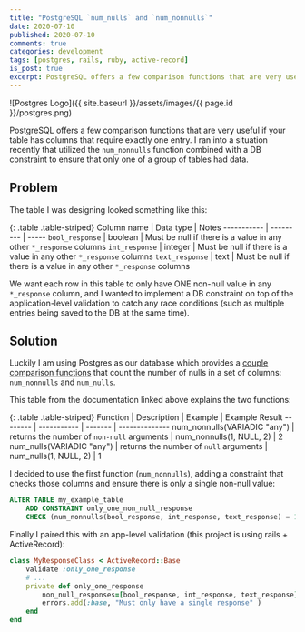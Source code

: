 ```yaml
---
title: "PostgreSQL `num_nulls` and `num_nonnulls`"
date: 2020-07-10
published: 2020-07-10
comments: true
categories: development
tags: [postgres, rails, ruby, active-record]
is_post: true
excerpt: PostgreSQL offers a few comparison functions that are very useful if your table has columns that require exactly one entry. I ran into a situation recently that utilized the `num_nonnulls` function combined with a DB constraint to ensure that only one of a group of tables had data.
---
```

![Postgres Logo]({{ site.baseurl }}/assets/images/{{ page.id }}/postgres.png)

PostgreSQL offers a few comparison functions that are very useful if your table has columns that require exactly one entry. I ran into a situation recently that utilized the `num_nonnulls` function combined with a DB constraint to ensure that only one of a group of tables had data.
<!--more-->

## Problem
The table I was designing looked something like this:

{: .table .table-striped}
Column name | Data type | Notes
----------- | --------- | -----
`bool_response` | boolean | Must be null if there is a value in any other `*_response` columns
`int_response` | integer | Must be null if there is a value in any other `*_response` columns
`text_response` | text | Must be null if there is a value in any other `*_response` columns

We want each row in this table to only have ONE non-null value in any `*_response` column, and I wanted to implement a DB constraint on top of the application-level validation to catch any race conditions (such as multiple entries being
saved to the DB at the same time).

## Solution
Luckily I am using Postgres as our database which provides a [couple comparison functions](https://www.postgresql.org/docs/10/functions-comparison.html#FUNCTIONS-COMPARISON-FUNC-TABLE) that count the number of nulls in a set of columns: `num_nonnulls` and `num_nulls`.

This table from the documentation linked above explains the two functions:

{: .table .table-striped}
Function | Description | Example | Example Result
-------- | ----------- | ------- | --------------
num_nonnulls(VARIADIC "any") | returns the number of `non-null` arguments | num_nonnulls(1, NULL, 2) | 2
num_nulls(VARIADIC "any") | returns the number of `null` arguments | num_nulls(1, NULL, 2) | 1

I decided to use the first function (`num_nonnulls`), adding a constraint that checks those columns and ensure there is only a single non-null value:

```sql
ALTER TABLE my_example_table
    ADD CONSTRAINT only_one_non_null_response
    CHECK (num_nonnulls(bool_response, int_response, text_response) = 1);
```

Finally I paired this with an app-level validation (this project is using rails + ActiveRecord):

```ruby
class MyResponseClass < ActiveRecord::Base
    validate :only_one_response
    # ...
    private def only_one_response
        non_null_responses=[bool_response, int_response, text_response].compact if non_null_responses.count !=1
        errors.add(:base, "Must only have a single response" )
    end
end
```
